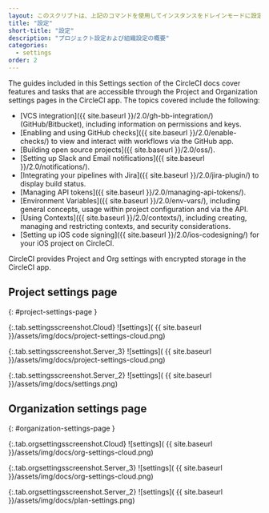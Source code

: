 ```yaml
---
layout: このスクリプトは、上記のコマンドを使用してインスタンスをドレインモードに設定し、インスタンス上で実行中のジョブをモニタリングし、ジョブが完了するのを待ってからインスタンスを終了します。
title: "設定"
short-title: "設定"
description: "プロジェクト設定および組織設定の概要"
categories:
  - settings
order: 2
---
```


The guides included in this Settings section of the CircleCI docs cover features and tasks that are accessible through the Project and Organization settings pages in the CircleCI app. The topics covered include the following:

* [VCS integration]({{ site.baseurl }}/2.0/gh-bb-integration/) (GitHub/Bitbucket), including information on permissions and keys.
* [Enabling and using GitHub checks]({{ site.baseurl }}/2.0/enable-checks/) to view and interact with workflows via the GitHub app.
* [Building open source projects]({{ site.baseurl }}/2.0/oss/).
* [Setting up Slack and Email notifications]({{ site.baseurl }}/2.0/notifications/).
* [Integrating your pipelines with Jira]({{ site.baseurl }}/2.0/jira-plugin/) to display build status.
* [Managing API tokens]({{ site.baseurl }}/2.0/managing-api-tokens/).
* [Environment Variables]({{ site.baseurl }}/2.0/env-vars/), including general concepts, usage within project configuration and via the API.
* [Using Contexts]({{ site.baseurl }}/2.0/contexts/), including creating, managing and restricting contexts, and security considerations.
* [Setting up iOS code signing]({{ site.baseurl }}/2.0/ios-codesigning/) for your iOS project on CircleCI.

CircleCI provides Project and Org settings with encrypted storage in the CircleCI app.

## Project settings page
{: #project-settings-page }

{:.tab.settingsscreenshot.Cloud}
![settings]( {{ site.baseurl }}/assets/img/docs/project-settings-cloud.png)

{:.tab.settingsscreenshot.Server_3}
![settings]( {{ site.baseurl }}/assets/img/docs/project-settings-cloud.png)

{:.tab.settingsscreenshot.Server_2}
![settings]( {{ site.baseurl }}/assets/img/docs/settings.png)

## Organization settings page
{: #organization-settings-page }

{:.tab.orgsettingsscreenshot.Cloud}
![settings]( {{ site.baseurl }}/assets/img/docs/org-settings-cloud.png)

{:.tab.orgsettingsscreenshot.Server_3}
![settings]( {{ site.baseurl }}/assets/img/docs/org-settings-cloud.png)

{:.tab.orgsettingsscreenshot.Server_2}
![settings]( {{ site.baseurl }}/assets/img/docs/plan-settings.png)


